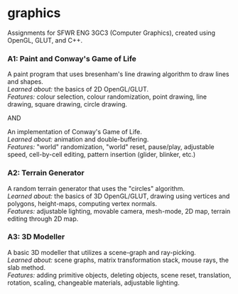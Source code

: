 # graphics
Assignments for SFWR ENG 3GC3 (Computer Graphics), created using OpenGL, GLUT, and C++.

### A1: Paint and Conway's Game of Life
A paint program that uses bresenham's line drawing algorithm to draw lines and shapes.  
*Learned about:* the basics of 2D OpenGL/GLUT.  
*Features:* colour selection, colour randomization, point drawing, line drawing, square drawing, circle drawing.  

AND

An implementation of Conway's Game of Life.   
*Learned about:* animation and double-buffering.  
*Features:* "world" randomization, "world" reset, pause/play, adjustable speed, cell-by-cell editing, pattern insertion (glider, blinker, etc.)

### A2: Terrain Generator
A random terrain generator that uses the "circles" algorithm.  
*Learned about:* the basics of 3D OpenGL/GLUT, drawing using vertices and polygons, height-maps, computing vertex normals.  
*Features:* adjustable lighting, movable camera, mesh-mode, 2D map, terrain editing through 2D map.

### A3: 3D Modeller
A basic 3D modeller that utilizes a scene-graph and ray-picking.  
*Learned about:* scene graphs, matrix transformation stack, mouse rays, the slab method.  
*Features:* adding primitive objects, deleting objects, scene reset, translation, rotation, scaling, changeable materials, adjustable lighting.
